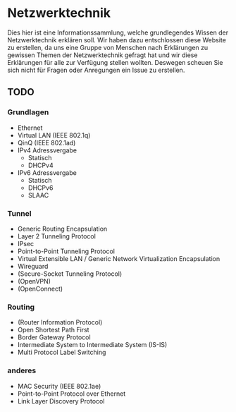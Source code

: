 # Netzwerktechnik

Dies hier ist eine Informationssammlung, welche grundlegendes Wissen der Netzwerktechnik erklären soll. Wir haben dazu 
entschlossen diese Website zu erstellen, da uns eine Gruppe von Menschen nach Erklärungen zu gewissen Themen der 
Netzwerktechnik gefragt hat und wir diese Erklärungen für alle zur Verfügung stellen wollten.
Deswegen scheuen Sie sich nicht für Fragen oder Anregungen ein Issue zu erstellen. 


## TODO

### Grundlagen
* Ethernet
* Virtual LAN (IEEE 802.1q)
* QinQ (IEEE 802.1ad)
* IPv4 Adressvergabe
  * Statisch
  * DHCPv4
* IPv6 Adressvergabe
  * Statisch
  * DHCPv6
  * SLAAC

### Tunnel
* Generic Routing Encapsulation
* Layer 2 Tunneling Protocol
* IPsec
* Point-to-Point Tunneling Protocol
* Virtual Extensible LAN / Generic Network Virtualization Encapsulation
* Wireguard
* (Secure-Socket Tunneling Protocol)
* (OpenVPN)
* (OpenConnect)

### Routing
* (Router Information Protocol)
* Open Shortest Path First
* Border Gateway Protocol
* Intermediate System to Intermediate System (IS-IS)
* Multi Protocol Label Switching

### anderes
* MAC Security (IEEE 802.1ae)
* Point-to-Point Protocol over Ethernet
* Link Layer Discovery Protocol
